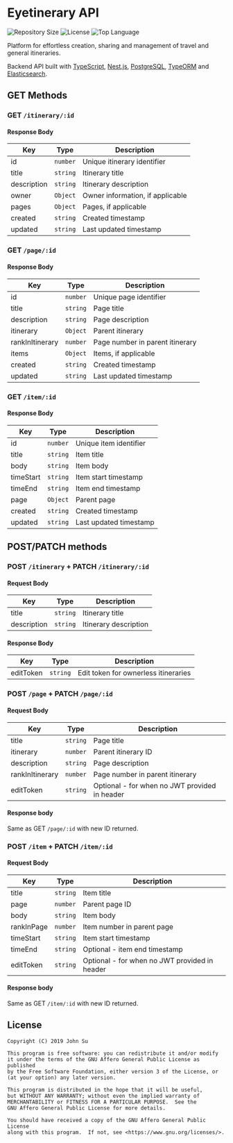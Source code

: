 # Eyetinerary API
![Repository Size](https://img.shields.io/github/repo-size/Tyncture/Eyetinerary-API.svg?t&style=flat-square)
![License](https://img.shields.io/github/license/Tyncture/Eyetinerary-API.svg?&style=flat-square)
![Top Language](https://img.shields.io/github/languages/top/Tyncture/Eyetinerary-API.svg?&style=flat-square)

Platform for effortless creation, sharing and management of travel and general itineraries.

Backend API built with [TypeScript](https://www.typescriptlang.org/), [Nest.js](https://nestjs.com/), 
[PostgreSQL](https://www.postgresql.org/), [TypeORM](https://typeorm.io) and [Elasticsearch](https://www.elastic.co/products/elasticsearch).

## GET Methods
### GET `/itinerary/:id`
#### Response Body
| Key         | Type     | Description                      |
|-------------|----------|----------------------------------|
| id          | `number` | Unique itinerary identifier      |
| title        | `string` | Itinerary title                   |
| description | `string` | Itinerary description            |
| owner       | `Object` | Owner information, if applicable |
| pages       | `Object` | Pages, if applicable             |
| created     | `string` | Created timestamp                |
| updated     | `string` | Last updated timestamp           |

### GET `/page/:id`
#### Response Body
| Key             | Type     | Description                     |
|-----------------|----------|---------------------------------|
| id              | `number` | Unique page identifier          |
| title            | `string` | Page title                       |
| description     | `string` | Page description                |
| itinerary       | `Object` | Parent itinerary                |
| rankInItinerary | `number` | Page number in parent itinerary |
| items           | `Object` | Items, if applicable            |
| created         | `string` | Created timestamp               |
| updated         | `string` | Last updated timestamp          |

### GET `/item/:id`
#### Response Body
| Key       | Type     | Description            |
|-----------|----------|------------------------|
| id        | `number` | Unique item identifier |
| title     | `string` | Item title             |
| body      | `string` | Item body              |
| timeStart | `string` | Item start timestamp   |
| timeEnd   | `string` | Item end timestamp     |
| page      | `Object` | Parent page            |
| created   | `string` | Created timestamp      |
| updated   | `string` | Last updated timestamp |

## POST/PATCH methods
### POST `/itinerary` + PATCH `/itinerary/:id`
#### Request Body
| Key         | Type     | Description           |
|-------------|----------|-----------------------|
| title       | `string` | Itinerary title       |
| description | `string` | Itinerary description |

#### Response Body
| Key       | Type     | Description                          |
|-----------|----------|--------------------------------------|
| editToken | `string` | Edit token for ownerless itineraries |

### POST `/page` + PATCH `/page/:id`
#### Request Body
| Key             | Type     | Description                                   |
|-----------------|----------|-----------------------------------------------|
| title           | `string` | Page title                                    |
| itinerary       | `number` | Parent itinerary ID                           |
| description     | `string` | Page description                              |
| rankInItinerary | `number` | Page number in parent itinerary               |
| editToken       | `string` | Optional - for when no JWT provided in header |
#### Response body
Same as GET `/page/:id` with new ID returned.

### POST `/item` + PATCH `/item/:id`
#### Request Body
| Key        | Type     | Description                                   |
|------------|----------|-----------------------------------------------|
| title      | `string` | Item title                                    |
| page       | `number` | Parent page ID                                |
| body       | `string` | Item body                                     |
| rankInPage | `number` | Item number in parent page                    |
| timeStart  | `string` | Item start timestamp                          |
| timeEnd    | `string` | Optional - item end timestamp                 |
| editToken  | `string` | Optional - for when no JWT provided in header |
#### Response body
Same as GET `/item/:id` with new ID returned.

## License
```
Copyright (C) 2019 John Su

This program is free software: you can redistribute it and/or modify
it under the terms of the GNU Affero General Public License as published
by the Free Software Foundation, either version 3 of the License, or
(at your option) any later version.

This program is distributed in the hope that it will be useful,
but WITHOUT ANY WARRANTY; without even the implied warranty of
MERCHANTABILITY or FITNESS FOR A PARTICULAR PURPOSE.  See the
GNU Affero General Public License for more details.

You should have received a copy of the GNU Affero General Public License
along with this program.  If not, see <https://www.gnu.org/licenses/>.
```
